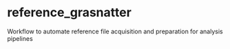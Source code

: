 # reference_grasnatter
Workflow to automate reference file acquisition and preparation for analysis pipelines
